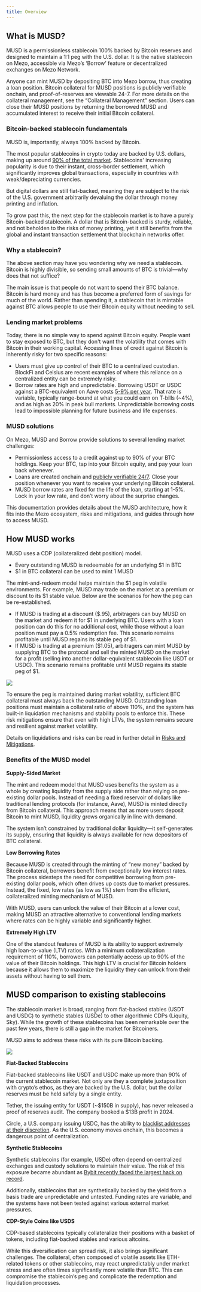 ```yaml
---
title: Overview
---
```


## What is MUSD?

MUSD is a permissionless stablecoin 100% backed by Bitcoin reserves and designed to maintain a 1:1 peg with the U.S. dollar. It is the native stablecoin on Mezo, accessible via Mezo’s ‘Borrow’ feature or decentralized exchanges on Mezo Network. 

Anyone can mint MUSD by depositing BTC into Mezo borrow, thus creating a loan position. Bitcoin collateral for MUSD positions is publicly verifiable onchain, and proof-of-reserves are viewable 24-7. For more details on the collateral management, see the “Collateral Management” section. Users can close their MUSD positions by returning the borrowed MUSD and accumulated interest to receive their initial Bitcoin collateral. 

### Bitcoin-backed stablecoin fundamentals

MUSD is, importantly, always 100% backed by Bitcoin. 

The most popular stablecoins in crypto today are backed by U.S. dollars, making up around [90% of the total market](https://defillama.com/stablecoins). Stablecoins' increasing popularity is due to their instant, cross-border settlement, which significantly improves global transactions, especially in countries with weak/depreciating currencies.

But digital dollars are still fiat-backed, meaning they are subject to the risk of the U.S. government arbitrarily devaluing the dollar through money printing and inflation.

To grow past this, the next step for the stablecoin market is to have a purely Bitcoin-backed stablecoin. A dollar that is Bitcoin-backed is sturdy, reliable, and not beholden to the risks of money printing, yet it still benefits from the global and instant transaction settlement that blockchain networks offer. 

### Why a stablecoin?

The above section may have you wondering why we need a stablecoin. Bitcoin is highly divisible, so sending small amounts of BTC is trivial—why does that not suffice?

The main issue is that people do not want to spend their BTC balance. Bitcoin is hard money and has thus become a preferred form of savings for much of the world. Rather than spending it, a stablecoin that is mintable against BTC allows people to use their Bitcoin equity without needing to sell.

### Lending market problems

Today, there is no simple way to spend against Bitcoin equity. People want to stay exposed to BTC, but they don't want the volatility that comes with Bitcoin in their working capital. Accessing lines of credit against Bitcoin is inherently risky for two specific reasons:

* Users must give up control of their BTC to a centralized custodian. BlockFi and Celsius are recent examples of where this reliance on a centralized entity can be extremely risky.
* Borrow rates are high and unpredictable. Borrowing USDT or USDC against a BTC-equivalent on Aave costs [5-9% per year](https://app.aave.com/markets/?ref=blog.mezo.org). That rate is variable, typically range-bound at what you could earn on T-bills (~4%), and as high as 20% in peak bull markets. Unpredictable borrowing costs lead to impossible planning for future business and life expenses.

### MUSD solutions

On Mezo, MUSD and Borrow provide solutions to several lending market challenges:

* Permissionless access to a credit against up to 90% of your BTC holdings. Keep your BTC, tap into your Bitcoin equity, and pay your loan back whenever.
* Loans are created onchain and [publicly verifiable 24/7](https://explorer.test.mezo.org/address/0x637e22A1EBbca50EA2d34027c238317fD10003eB?tab=txs&ref=blog.mezo.org). Close your position whenever you want to receive your underlying Bitcoin collateral.
* MUSD borrow rates are fixed for the life of the loan, starting at 1-5%. Lock in your low rate, and don’t worry about the surprise changes.

This documentation provides details about the MUSD architecture, how it fits into the Mezo ecosystem, risks and mitigations, and guides through how to access MUSD. 

## How MUSD works

MUSD uses a CDP (collateralized debt position) model.

* Every outstanding MUSD is redeemable for an underlying $1 in BTC
* $1 in BTC collateral can be used to mint 1 MUSD

The mint-and-redeem model helps maintain the $1 peg in volatile environments. For example, MUSD may trade on the market at a premium or discount to its $1 stable value. Below are the scenarios for how the peg can be re-established.

* If MUSD is trading at a discount ($.95), arbitragers can buy MUSD on the market and redeem it for $1 in underlying BTC. Users with a loan position can do this for no additional cost, while those without a loan position must pay a 0.5% redemption fee. This scenario remains profitable until MUSD regains its stable peg of $1.
* If MUSD is trading at a premium ($1.05), arbitragers can mint MUSD by supplying BTC to the protocol and sell the minted MUSD on the market for a profit (selling into another dollar-equivalent stablecoin like USDT or USDC). This scenario remains profitable until MUSD regains its stable peg of $1.

![](/docs/images/musd/musd-redemption-and-peg-process.avif)

To ensure the peg is maintained during market volatility, sufficient BTC collateral must always back the outstanding MUSD. Outstanding loan positions must maintain a collateral ratio of above 110%, and the system has built-in liquidation mechanisms and stability pools to enforce this. These risk mitigations ensure that even with high LTVs, the system remains secure and resilient against market volatility.

Details on liquidations and risks can be read in further detail in [Risks and Mitigations](/docs/users/musd/risks).

### Benefits of the MUSD model

**Supply-Sided Market**

The mint and redeem model that MUSD uses benefits the system as a whole by creating liquidity from the supply side rather than relying on pre-existing dollar pools. Instead of needing a fixed reservoir of dollars like traditional lending protocols (for instance, Aave), MUSD is minted directly from Bitcoin collateral. This approach means that as more users deposit Bitcoin to mint MUSD, liquidity grows organically in line with demand. 

The system isn’t constrained by traditional dollar liquidity—it self-generates its supply, ensuring that liquidity is always available for new depositors of BTC collateral.

**Low Borrowing Rates**

Because MUSD is created through the minting of “new money” backed by Bitcoin collateral, borrowers benefit from exceptionally low interest rates. The process sidesteps the need for competitive borrowing from pre-existing dollar pools, which often drives up costs due to market pressures. Instead, the fixed, low rates (as low as 1%) stem from the efficient, collateralized minting mechanism of MUSD. 

With MUSD, users can unlock the value of their Bitcoin at a lower cost, making MUSD an attractive alternative to conventional lending markets where rates can be highly variable and significantly higher.

**Extremely High LTV**

One of the standout features of MUSD is its ability to support extremely high loan-to-value (LTV) ratios. With a minimum collateralization requirement of 110%, borrowers can potentially access up to 90% of the value of their Bitcoin holdings. This high LTV is crucial for Bitcoin holders because it allows them to maximize the liquidity they can unlock from their assets without having to sell them. 

## MUSD comparison to existing stablecoins

The stablecoin market is broad, ranging from fiat-backed stables (USDT and USDC) to synthetic stables (USDe) to other algorithmic CDPs (Liquity, Sky). While the growth of these stablecoins has been remarkable over the past few years, there is still a gap in the market for Bitcoiners.

MUSD aims to address these risks with its pure Bitcoin backing.

![](/docs/images/musd/built-different.avif)

**Fiat-Backed Stablecoins**

Fiat-backed stablecoins like USDT and USDC make up more than 90% of the current stablecoin market. Not only are they a complete juxtaposition with crypto’s ethos, as they are backed by the U.S. dollar, but the dollar reserves must be held safely by a single entity. 

Tether, the issuing entity for USDT (~$150B in supply), has never released a proof of reserves audit. The company booked a $13B profit in 2024.

Circle, a U.S. company issuing USDC, has the ability to [blacklist addresses at their discretion](https://www.circle.com/legal/usdc-risk-factors). As the U.S. economy moves onchain, this becomes a dangerous point of centralization.

**Synthetic Stablecoins**

Synthetic stablecoins (for example, USDe) often depend on centralized exchanges and custody solutions to maintain their value. The risk of this exposure became abundant as [Bybit recently faced the largest hack on record](https://apnews.com/article/bybit-exchange-crypto-hack-north-korea-7c8335c1397261554138090c2c38f457).

Additionally, stablecoins that are synthetically backed by the yield from a basis trade are unpredictable and untested. Funding rates are variable, and the systems have not been tested against various external market pressures. 

**CDP-Style Coins like USDS**

CDP-based stablecoins typically collateralize their positions with a basket of tokens, including fiat-backed stables and various altcoins. 

While this diversification can spread risk, it also brings significant challenges. The collateral, often composed of volatile assets like ETH-related tokens or other stablecoins, may react unpredictably under market stress and are often times significantly more volatile than BTC. This can compromise the stablecoin’s peg and complicate the redemption and liquidation processes.